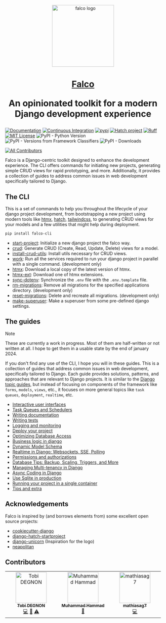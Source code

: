 <p align="center">
  <a href="https://falco.oluwatobi.dev/"><img src="https://raw.githubusercontent.com/Tobi-De/falco/main/assets/falco-logo.svg" alt="falco logo" height="200"/></a>
</p>

<h1 align="center">
  <a href="https://falco.oluwatobi.dev">Falco</a>
  <p>An opinionated toolkit for a modern Django development experience</p>
</h1>

[![Documentation](https://github.com/Tobi-De/falco/actions/workflows/documentation.yml/badge.svg)](https://github.com/Tobi-De/falco/actions/workflows/documentation.yml)
[![Continuous Integration](https://github.com/Tobi-De/falco/actions/workflows/ci.yml/badge.svg)](https://github.com/Tobi-De/falco/actions/workflows/ci.yml)
[![pypi](https://badge.fury.io/py/falco-cli.svg)](https://pypi.org/project/falco-cli/)
[![Hatch project](https://img.shields.io/badge/%F0%9F%A5%9A-Hatch-4051b5.svg)](https://github.com/pypa/hatch)
[![Ruff](https://img.shields.io/endpoint?url=https://raw.githubusercontent.com/astral-sh/ruff/main/assets/badge/v2.json)](https://github.com/astral-sh/ruff)
[![MIT License](https://img.shields.io/badge/license-MIT-blue.svg)](https://github.com/Tobi-De/falco/blob/main/LICENSE)
![PyPI - Python Version](https://img.shields.io/pypi/pyversions/falco-cli)
![PyPI - Versions from Framework Classifiers](https://img.shields.io/pypi/frameworkversions/django/falco-cli)
![PyPI - Downloads](https://img.shields.io/pypi/dm/falco-cli)
<!-- ALL-CONTRIBUTORS-BADGE:START - Do not remove or modify this section -->
[![All Contributors](https://img.shields.io/badge/all_contributors-3-orange.svg?style=flat-square)](#contributors-)
<!-- ALL-CONTRIBUTORS-BADGE:END -->



<!-- start-docs -->

Falco is a Django-centric toolkit designed to enhance the development experience. The CLI offers commands for initiating new projects, generating simple CRUD views for rapid prototyping, and more. Additionally, it provides a collection of guides to address common issues in web development specifically tailored to Django.

<!-- [![Read the full documentation](https://img.shields.io/badge/Read%20The%20full%20Documentation-blue?style=for-the-badge&logo=ReadTheDocs)](https://falco.oluwatobi.dev) -->


## The CLI

This is a set of commands to help you throughout the lifecycle of your django project development, from bootstrapping a new project using modern tools like [htmx](https://htmx.org), [hatch](https://github.com/pypa/hatch), [tailwindcss](https://tailwindcss.com/), to generating CRUD views for your models and a few utilities that might help during deployment.

<!-- [![The CLI full documentation](https://img.shields.io/badge/Read%20The%20CLI%20Documentation-blue?style=for-the-badge&logo=ReadTheDocs)](https://falco.oluwatobi.dev/the_cli/) -->


```sh
pip install falco-cli
```

- [start-project](https://falco.oluwatobi.dev/the_cli/start_project.html): Initialize a new django project the falco way.
- [crud](https://falco.oluwatobi.dev/the_cli/crud.html): Generate CRUD (Create, Read, Update, Delete) views for a model.
- [install-crud-utils](https://falco.oluwatobi.dev/the_cli/crud.html#install-crud-utils): Install utils necessary for CRUD views.
- [work](https://falco.oluwatobi.dev/the_cli/work.html): Run all the services required to run your django project in parallel with a single command. (development only)
- [htmx](https://falco.oluwatobi.dev/the_cli/htmx.html): Download a local copy of the latest version of htmx.
- [htmx-ext](https://falco.oluwatobi.dev/the_cli/htmx.html#falco-htmx-ext): Download one of htmx extensions.
- [sync-dotenv](https://falco.oluwatobi.dev/the_cli/sync_dotenv.html): Synchronize the `.env` file with the `.env.template` file.
- [rm-migrations](https://falco.oluwatobi.dev/the_cli/migrations.html): Remove all migrations for the specified applications directory. (development only)
- [reset-migrations](https://falco.oluwatobi.dev/the_cli/migrations.html#reset-migrations): Delete and recreate all migrations. (development only)
- [make-superuser](https://falco.oluwatobi.dev/the_cli/make_superuser.html): Make a superuser from some pre-defined django settings.


## The guides

> [!NOTE]
> These are currently a work in progress. Most of them are half-written or not written at all. I hope
> to get them in a usable state by the end of january 2024.

If you don't find any use of the CLI, I hope you will in these guides. This is a collection of guides that address common issues in web development, specifically tailored to Django. Each guide provides solutions, patterns, and approaches that are relevant to Django projects. It is similar to the [Django topic guides](https://docs.djangoproject.com/en/5.0/topics/), but instead of focusing on components of the framework like `forms`, `models`, `views`, etc., it focuses on more general topics like `task queues`, `deployment`, `realtime`, etc.

<!--
[![The full Guides](https://img.shields.io/badge/Read%20The%20Full%20Guides-blue?style=for-the-badge&logo=ReadTheDocs)](https://falco.oluwatobi.dev/guides/) -->


<!-- GUIDES-LIST:START -->
- [Interactive user interfaces](https://falco.oluwatobi.dev/guides/interactive_user_interfaces.html)
- [Task Queues and Schedulers](https://falco.oluwatobi.dev/guides/task_queues_and_schedulers.html)
- [Writing documentation](https://falco.oluwatobi.dev/guides/writing_documentation.html)
- [Writing tests](https://falco.oluwatobi.dev/guides/writing_tests.html)
- [Logging and monitoring](https://falco.oluwatobi.dev/guides/logging_and_monitoring.html)
- [Deploy your project](https://falco.oluwatobi.dev/guides/deployment.html)
- [Optimizing Database Access](https://falco.oluwatobi.dev/guides/optimizing_database_access.html)
- [Business logic in django](https://falco.oluwatobi.dev/guides/avoiding_god_models.html)
- [Dynamic Model Schema](https://falco.oluwatobi.dev/guides/dynamic_model_schema.html)
- [Realtime in Django: Websockets, SSE, Polling](https://falco.oluwatobi.dev/guides/realtime.html)
- [Permissions and authorizations](https://falco.oluwatobi.dev/guides/permissions_and_authorization.html)
- [Database Tips: Backup, Scaling, Triggers, and More](https://falco.oluwatobi.dev/guides/database_tips.html)
- [Managing Multi-tenancy in Django](https://falco.oluwatobi.dev/guides/multitenancy.html)
- [Async Coding in Django](https://falco.oluwatobi.dev/guides/writing_async_code.html)
- [Use Sqlite in production](https://falco.oluwatobi.dev/guides/use_sqlite_in_production.html)
- [Running your project in a single container](https://falco.oluwatobi.dev/guides/running_project_in_a_container.html)
- [Tips and extra](https://falco.oluwatobi.dev/guides/tips_and_extra.html)
<!-- GUIDES-LIST:END -->

## Acknowledgements

Falco is inspired by (and borrows elements from) some excellent open source projects:

- [cookiecutter-django](https://github.com/cookiecutter/cookiecutter-django)
- [django-hatch-startproject](https://github.com/oliverandrich/django-hatch-startproject)
- [django-unicorn](https://github.com/adamghill/django-unicorn) (Inspiration for the logo)
- [neapolitan](https://github.com/carltongibson/neapolitan)

## Contributors

<!-- ALL-CONTRIBUTORS-LIST:START - Do not remove or modify this section -->
<!-- prettier-ignore-start -->
<!-- markdownlint-disable -->
<table>
  <tbody>
    <tr>
      <td align="center" valign="top" width="14.28%"><a href="http://oluwatobi.dev"><img src="https://avatars.githubusercontent.com/u/40334729?v=4?s=100" width="100px;" alt="Tobi DEGNON"/><br /><sub><b>Tobi DEGNON</b></sub></a><br /><a href="https://github.com/Tobi-De/falco/commits?author=Tobi-De" title="Code">💻</a> <a href="https://github.com/Tobi-De/falco/commits?author=Tobi-De" title="Documentation">📖</a> <a href="https://github.com/Tobi-De/falco/commits?author=Tobi-De" title="Tests">⚠️</a></td>
      <td align="center" valign="top" width="14.28%"><a href="https://github.com/hammadarshad1"><img src="https://avatars.githubusercontent.com/u/45298916?v=4?s=100" width="100px;" alt="Muhammad Hammad"/><br /><sub><b>Muhammad Hammad</b></sub></a><br /><a href="#ideas-hammadarshad1" title="Ideas, Planning, & Feedback">🤔</a></td>
      <td align="center" valign="top" width="14.28%"><a href="https://github.com/mathiasag7"><img src="https://avatars.githubusercontent.com/u/50689712?v=4?s=100" width="100px;" alt="mathiasag7"/><br /><sub><b>mathiasag7</b></sub></a><br /><a href="https://github.com/Tobi-De/falco/commits?author=mathiasag7" title="Code">💻</a></td>
    </tr>
  </tbody>
</table>

<!-- markdownlint-restore -->
<!-- prettier-ignore-end -->

<!-- ALL-CONTRIBUTORS-LIST:END -->
<!-- prettier-ignore-start -->
<!-- markdownlint-disable -->

<!-- markdownlint-restore -->
<!-- prettier-ignore-end -->

<!-- ALL-CONTRIBUTORS-LIST:END -->

<!-- end-docs -->
